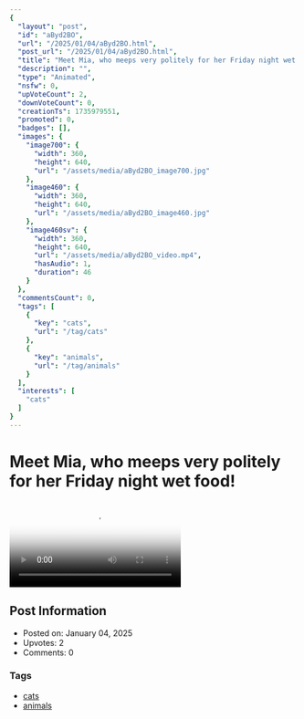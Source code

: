 ```yaml
---
{
  "layout": "post",
  "id": "aByd2BO",
  "url": "/2025/01/04/aByd2BO.html",
  "post_url": "/2025/01/04/aByd2BO.html",
  "title": "Meet Mia, who meeps very politely for her Friday night wet food!",
  "description": "",
  "type": "Animated",
  "nsfw": 0,
  "upVoteCount": 2,
  "downVoteCount": 0,
  "creationTs": 1735979551,
  "promoted": 0,
  "badges": [],
  "images": {
    "image700": {
      "width": 360,
      "height": 640,
      "url": "/assets/media/aByd2BO_image700.jpg"
    },
    "image460": {
      "width": 360,
      "height": 640,
      "url": "/assets/media/aByd2BO_image460.jpg"
    },
    "image460sv": {
      "width": 360,
      "height": 640,
      "url": "/assets/media/aByd2BO_video.mp4",
      "hasAudio": 1,
      "duration": 46
    }
  },
  "commentsCount": 0,
  "tags": [
    {
      "key": "cats",
      "url": "/tag/cats"
    },
    {
      "key": "animals",
      "url": "/tag/animals"
    }
  ],
  "interests": [
    "cats"
  ]
}
---
```


# Meet Mia, who meeps very politely for her Friday night wet food!

<video controls playsinline loop poster="/assets/media/aByd2BO_image460.jpg">
  <source src="/assets/media/aByd2BO_video.mp4" type="video/mp4">
  Your browser does not support the video tag.
</video>

## Post Information

- Posted on: January 04, 2025
- Upvotes: 2
- Comments: 0

### Tags

- [cats](/tag/cats)
- [animals](/tag/animals)
